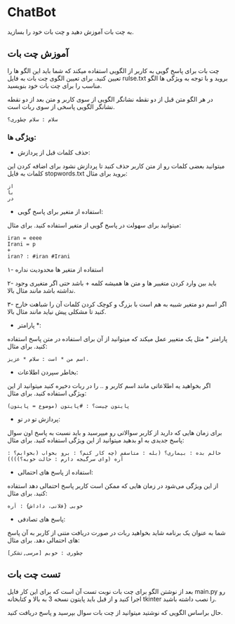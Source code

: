 # ChatBot
به چت بات آموزش دهید و چت بات خود را بسازید.

## آموزش چت بات
چت بات برای پاسخ گویی به کاربر از الگویی استفاده میکند که شما باید این الگو ها را تعیین کنید. برای تعیین الگوی چت بات به فایل rulse.txt بروید و با توجه به ویژگی ها الگو مناسب را برای چت بات خود بنویسید.

در هر الگو متن قبل از دو نقطه نشانگر الگویی از سوی کاربر و متن بعد از دو نقطه نشانگر الگویی پاسخی از سوی ربات است.
```
سلام : سلام چطوری؟
```
### ویژگی ها:

- حذف کلمات قبل از پردازش:

میتوانید بعضی کلمات رو از متن کاربر حذف کنید تا پردازش نشود برای اضافه کردن این کلمات به فایل stopwords.txt بروید برای مثال:
```
از
با
در
```
- استفاده از متغیر برای پاسخ گویی:

میتوانید برای سهولت در پاسخ گویی از متغیر استفاده کنید. برای مثال:
```
iran = eeee 
Irani = p
+ 
iran? : #iran #Irani
```

۱- استفاده از متغیر ها محدودیت نداره

۲- باید بین وارد کردن متغییر ها و متن ها همیشه کلمه + باشد حتی اگر متغیری وجود نداشته باشد مانند مثال بالا.

۳- اگر اسم دو متغیر شبیه به هم است با بزرگ و کوچک کردن کلمات آن را شباهت خارج کنید تا مشکلی پیش نیاید مانند مثال بالا.

- پارامتر *:

پارامتر * مثل یک متغییر عمل میکند که میتوانید از آن برای استفاده در متن پاسخ استفاده کنید. برای مثال:
```
اسم من * است : سلام * عزیز.
```
- بخاطر سپردن اطلاعات:

اگر بخواهید یه اطلاعاتی مانند اسم کاربر و .. را در ربات دخیره کنید میتوانید از این ویژگی استفاده کنید. برای مثال:
```
پایتون چیست؟ : #پایتون (موضوع = پایتون)
```
- پردازش تو در تو:

برای زمان هایی که دارید از کاربر سوالاتی رو میپرسید و باید نسبت به پاسخ اون سوال پاسخ جدیدی به او بدهید میتوانید از این ویژگی استفاده کنید. برای مثال: 
```
حالم بده : بیماری؟ (بله : متاسفم (چه کار کنم؟ : برو بخواب (بخوابم؟ : آره (وای سرگیجه دارم : حالت خوبه؟))))
```

- استفاده از پاسخ های احتمالی:

از این ویژگی می‌شود در زمان هایی که ممکن است کاربر پاسخ احتمالی دهد استفاده کنید. برای مثال:
```
خوبی {فلانی، داداش} : آره
```
- پاسخ های تصادفی:

شما به عنوان یک برنامه شاید بخواهید ربات در صورت دریافت متنی از کاربر به آن پاسخ های احتمالی دهد. برای مثال:
```
چطوری : خوبم [مرسی,تشکر]
```

## تست چت بات

بعد از نوشتن الگو برای چت بات نوبت تست آن است که برای این کار فایل main.py رو اجرا کنید و از قبل باید پایتون نسخه 3 به بالا و کتابخانه tkinter را نصب داشته باشید.

حال براساس الگویی که نوشتید میتوانید از چت بات سوال بپرسید و پاسخ دریافت کنید.
